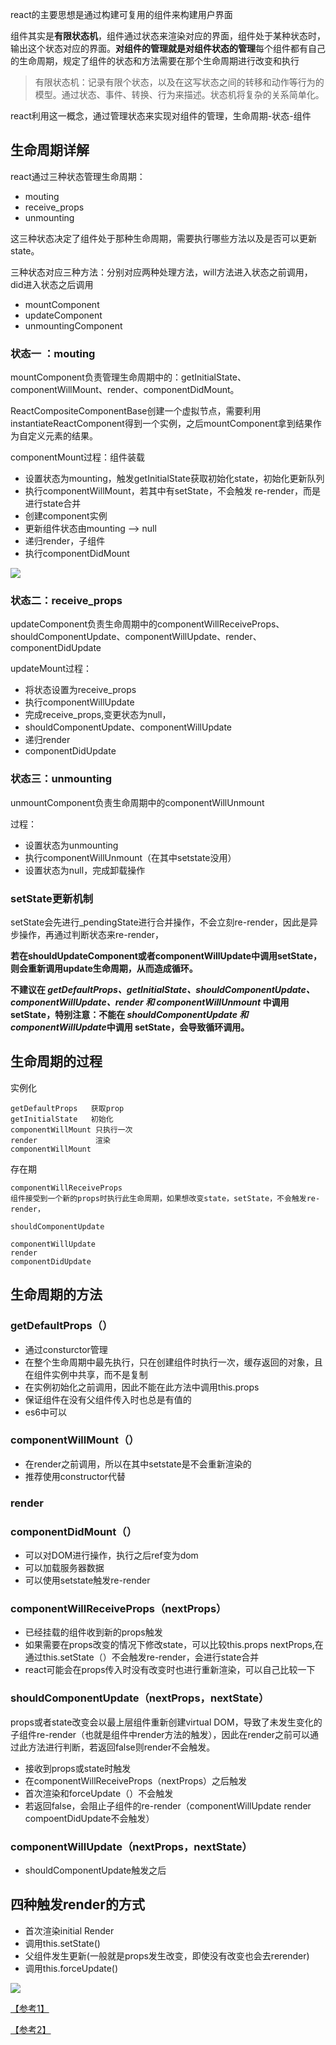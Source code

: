 react的主要思想是通过构建可复用的组件来构建用户界面

组件其实是**有限状态机**，组件通过状态来渲染对应的界面，组件处于某种状态时，输出这个状态对应的界面。**对组件的管理就是对组件状态的管理**每个组件都有自己的生命周期，规定了组件的状态和方法需要在那个生命周期进行改变和执行

> 有限状态机：记录有限个状态，以及在这写状态之间的转移和动作等行为的模型。通过状态、事件、转换、行为来描述。状态机将复杂的关系简单化。

react利用这一概念，通过管理状态来实现对组件的管理，生命周期-状态-组件

## 生命周期详解

react通过三种状态管理生命周期：

* mouting
* receive_props
* unmounting

这三种状态决定了组件处于那种生命周期，需要执行哪些方法以及是否可以更新state。

三种状态对应三种方法：分别对应两种处理方法，will方法进入状态之前调用，did进入状态之后调用

* mountComponent
* updateComponent
* unmountingComponent

### 状态一 ：mouting

mountComponent负责管理生命周期中的：getInitialState、componentWillMount、render、componentDidMount。

ReactCompositeComponentBase创建一个虚拟节点，需要利用instantiateReactComponent得到一个实例，之后mountComponent拿到结果作为自定义元素的结果。

componentMount过程：组件装载

* 设置状态为mounting，触发getInitialState获取初始化state，初始化更新队列
* 执行componentWillMount，若其中有setState，不会触发 re-render，而是进行state合并
* 创建component实例
* 更新组件状态由mounting  —>  null
* 递归render，子组件
* 执行componentDidMount

![](https://pic3.zhimg.com/ec65c26c1123f588c2a57e40423cf6fa_b.png)

### 状态二：receive_props

updateComponent负责生命周期中的componentWillReceiveProps、shouldComponentUpdate、componentWillUpdate、render、componentDidUpdate

updateMount过程：

* 将状态设置为receive_props
* 执行componentWillUpdate
* 完成receive_props,变更状态为null，
* shouldComponentUpdate、componentWillUpdate
* 递归render
* componentDidUpdate

### 状态三：unmounting

unmountComponent负责生命周期中的componentWillUnmount

过程：

* 设置状态为unmounting
* 执行componentWillUnmount（在其中setstate没用）
* 设置状态为null，完成卸载操作



### setState更新机制

setState会先进行_pendingState进行合并操作，不会立刻re-render，因此是异步操作，再通过判断状态来re-render，

**若在shouldUpdateComponent或者componentWillUpdate中调用setState，则会重新调用update生命周期，从而造成循环。**

**不建议在 *getDefaultProps、getInitialState、shouldComponentUpdate、componentWillUpdate、render 和 componentWillUnmount* 中调用 setState，特别注意：不能在 *shouldComponentUpdate 和 componentWillUpdate*中调用 setState，会导致循环调用。**



## 生命周期的过程

实例化

```
getDefaultProps   获取prop
getInitialState   初始化
componentWillMount 只执行一次
render             渲染
componentWillMount 
```

存在期

```
componentWillReceiveProps 
组件接受到一个新的props时执行此生命周期，如果想改变state，setState，不会触发re-render，

shouldComponentUpdate

componentWillUpdate 
render
componentDidUpdate

```

## 生命周期的方法

### getDefaultProps（）

* 通过consturctor管理
* 在整个生命周期中最先执行，只在创建组件时执行一次，缓存返回的对象，且在组件实例中共享，而不是复制
* 在实例初始化之前调用，因此不能在此方法中调用this.props
* 保证组件在没有父组件传入时也总是有值的
* es6中可以

### componentWillMount（）

* 在render之前调用，所以在其中setstate是不会重新渲染的
* 推荐使用constructor代替

### render

### componentDidMount（）

* 可以对DOM进行操作，执行之后ref变为dom
* 可以加载服务器数据
* 可以使用setstate触发re-render

### componentWillReceiveProps（nextProps）

* 已经挂载的组件收到新的props触发
* 如果需要在props改变的情况下修改state，可以比较this.props nextProps,在通过this.setState（）不会触发re-render，会进行state合并
* react可能会在props传入时没有改变时也进行重新渲染，可以自己比较一下

### shouldComponentUpdate（nextProps，nextState）

props或者state改变会以最上层组件重新创建virtual DOM，导致了未发生变化的子组件re-render（也就是组件中render方法的触发），因此在render之前可以通过此方法进行判断，若返回false则render不会触发。

* 接收到props或state时触发
* 在componentWillReceiveProps（nextProps）之后触发
* 首次渲染和forceUpdate（）不会触发
* 若返回false，会阻止子组件的re-render（componentWillUpdate render compoentDidUpdate不会触发）

### componentWillUpdate（nextProps，nextState）

* shouldComponentUpdate触发之后




## 四种触发render的方式

* 首次渲染initial Render
* 调用this.setState()
* 父组件发生更新(一般就是props发生改变，即使没有改变也会去rerender)
* 调用this.forceUpdate()

![](http://upload-images.jianshu.io/upload_images/1814354-4bf62e54553a32b7.png?imageMogr2/auto-orient/strip%7CimageView2/2/w/1240)


[【参考1】](https://zhuanlan.zhihu.com/p/20312691)

[【参考2】](http://www.infoq.com/cn/articles/react-art-of-simplity?utm_source=articles_about_dive-into-react&utm_medium=link&utm_campaign=dive-into-react)



